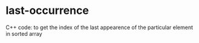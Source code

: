 # last-occurrence
C++ code: to get the index of the last appearence of the particular element in sorted array
